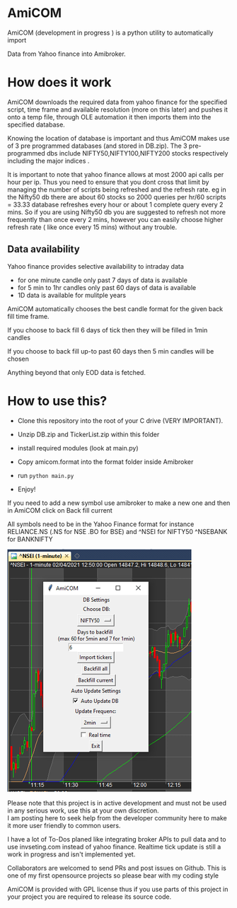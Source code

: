 # AmiCOM

AmiCOM (development in progress ) is a python utility to automatically import 

Data from Yahoo finance into Amibroker.



# How does it work

AmiCOM downloads the required data from yahoo finance for the specified script, time frame and available resolution (more on this later) and pushes it onto a temp file, through OLE automation it then imports them into the specified database. 

Knowing the location of database is important and thus AmiCOM makes use of 3 pre programmed databases (and stored in DB.zip). The 3 pre-programmed dbs include NIFTY50,NIFTY100,NIFTY200 stocks respectively including the major indices . 

It is important to note that yahoo finance allows at most 2000 api calls per hour per ip. Thus you need to ensure that you dont cross that limit by managing the number of scripts being refreshed and the refresh rate. eg in the Nifty50 db there are about 60 stocks so 2000 queries per hr/60 scripts =  33.33 database refreshes every hour or  about 1 complete query every 2 mins. So if you are using Nifty50 db you are suggested to refresh not more frequently than once every 2 mins, however you can easily choose higher refresh rate ( like once every 15 mins) without any trouble.



## Data availability



Yahoo finance provides selective availability to intraday data

* for one minute candle only  past 7 days of data is available
* for 5 min to 1hr candles only past 60 days of data is available
* 1D data is available for mulitple years

AmiCOM automatically chooses the best candle format for the given back fill time frame.

If you choose to back fill 6 days of tick then they will be filled in 1min candles

If you choose to back fill up-to past 60 days then 5 min candles will be chosen

Anything beyond that only EOD data is fetched. 



# How to use this?

* Clone this repository into the root of your C drive (VERY IMPORTANT).

* Unzip DB.zip and TickerList.zip within this folder

* install required modules (look at main.py)

* Copy amicom.format into the format folder inside Amibroker

* run `python main.py`

* Enjoy!

If you need to add a new symbol use amibroker to make a new one and then in AmiCOM click on Back fill current

All symbols need to be in the Yahoo Finance format for instance RELIANCE.NS (.NS for NSE .BO for BSE) and ^NSEI for NIFTY50  ^NSEBANK for BANKNIFTY


![snap.png](snap.png)


Please note that this project is in active development and must not be used in any serious work, use this at your own discretion.  
I am posting here to seek help from the developer community here to make it more user friendly to common users.

I have a lot of To-Dos  planed like integrating broker APIs to pull data and to use invseting.com instead of yahoo finance. Realtime tick update is still a work in progress and isn't implemented yet.


Collaborators are welcomed to send PRs and post issues on Github.  This is one of my first opensource projects so please bear with my  coding style

AmiCOM is provided with GPL license thus if you use parts of this project in your project you are required to release its source code.